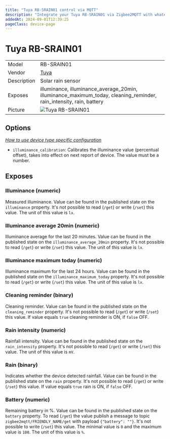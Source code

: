 ```yaml
---
title: "Tuya RB-SRAIN01 control via MQTT"
description: "Integrate your Tuya RB-SRAIN01 via Zigbee2MQTT with whatever smart home infrastructure you are using without the vendor's bridge or gateway."
addedAt: 2024-09-01T12:39:25
pageClass: device-page
---
```


<!-- !!!! -->
<!-- ATTENTION: This file is auto-generated through docgen! -->
<!-- You can only edit the "Notes"-Section between the two comment lines "Notes BEGIN" and "Notes END". -->
<!-- Do not use h1 or h2 heading within "## Notes"-Section. -->
<!-- !!!! -->

# Tuya RB-SRAIN01

|     |     |
|-----|-----|
| Model | RB-SRAIN01  |
| Vendor  | [Tuya](/supported-devices/#v=Tuya)  |
| Description | Solar rain sensor |
| Exposes | illuminance, illuminance_average_20min, illuminance_maximum_today, cleaning_reminder, rain_intensity, rain, battery |
| Picture | ![Tuya RB-SRAIN01](https://www.zigbee2mqtt.io/images/devices/RB-SRAIN01.png) |


<!-- Notes BEGIN: You can edit here. Add "## Notes" headline if not already present. -->


<!-- Notes END: Do not edit below this line -->



## Options
*[How to use device type specific configuration](../guide/configuration/devices-groups.md#specific-device-options)*

* `illuminance_calibration`: Calibrates the illuminance value (percentual offset), takes into effect on next report of device. The value must be a number.


## Exposes

### Illuminance (numeric)
Measured illuminance.
Value can be found in the published state on the `illuminance` property.
It's not possible to read (`/get`) or write (`/set`) this value.
The unit of this value is `lx`.

### Illuminance average 20min (numeric)
Illuminance average for the last 20 minutes.
Value can be found in the published state on the `illuminance_average_20min` property.
It's not possible to read (`/get`) or write (`/set`) this value.
The unit of this value is `lx`.

### Illuminance maximum today (numeric)
Illuminance maximum for the last 24 hours.
Value can be found in the published state on the `illuminance_maximum_today` property.
It's not possible to read (`/get`) or write (`/set`) this value.
The unit of this value is `lx`.

### Cleaning reminder (binary)
Cleaning reminder.
Value can be found in the published state on the `cleaning_reminder` property.
It's not possible to read (`/get`) or write (`/set`) this value.
If value equals `true` cleaning reminder is ON, if `false` OFF.

### Rain intensity (numeric)
Rainfall intensity.
Value can be found in the published state on the `rain_intensity` property.
It's not possible to read (`/get`) or write (`/set`) this value.
The unit of this value is `mV`.

### Rain (binary)
Indicates whether the device detected rainfall.
Value can be found in the published state on the `rain` property.
It's not possible to read (`/get`) or write (`/set`) this value.
If value equals `true` rain is ON, if `false` OFF.

### Battery (numeric)
Remaining battery in %.
Value can be found in the published state on the `battery` property.
To read (`/get`) the value publish a message to topic `zigbee2mqtt/FRIENDLY_NAME/get` with payload `{"battery": ""}`.
It's not possible to write (`/set`) this value.
The minimal value is `0` and the maximum value is `100`.
The unit of this value is `%`.

